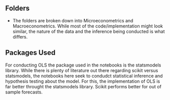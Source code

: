 ## Folders
- The folders are broken down into Microeconometrics and Macroeconometrics. While most of the code/implementation might look similar, the nature of the data and the inference being conducted is what differs.
## Packages Used
For conducting OLS the package used in the notebooks is the statsmodels library. While there is plenty of literature out there regarding scikit versus statsmodels, the notebooks here seek to condudct statistical inference and hypothesis testing about the model. For this, the implementation of OLS is far better throught the statsmodels library. Scikit performs better for out of sample forecasts. 
